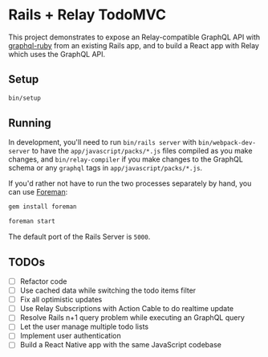 # Rails + Relay TodoMVC

This project demonstrates to expose an Relay-compatible GraphQL API with [graphql-ruby](https://github.com/rmosolgo/graphql-ruby) from an existing Rails app, and to build a React app with Relay which uses the GraphQL API.


## Setup

```sh
bin/setup
```


## Running

In development, you'll need to run `bin/rails server` with `bin/webpack-dev-server` to have the `app/javascript/packs/*.js` files compiled as you make changes, and `bin/relay-compiler` if you make changes to the GraphQL schema or any `graphql` tags in `app/javascript/packs/*.js`.

If you'd rather not have to run the two processes separately by hand, you can use [Foreman](https://ddollar.github.io/foreman/):

```sh
gem install foreman
```

```sh
foreman start
```

The default port of the Rails Server is `5000`.


## TODOs

- [ ] Refactor code
- [ ] Use cached data while switching the todo items filter
- [ ] Fix all optimistic updates
- [ ] Use Relay Subscriptions with Action Cable to do realtime update
- [ ] Resolve Rails n+1 query problem while executing an GraphQL query
- [ ] Let the user manage multiple todo lists
- [ ] Implement user authentication
- [ ] Build a React Native app with the same JavaScript codebase

